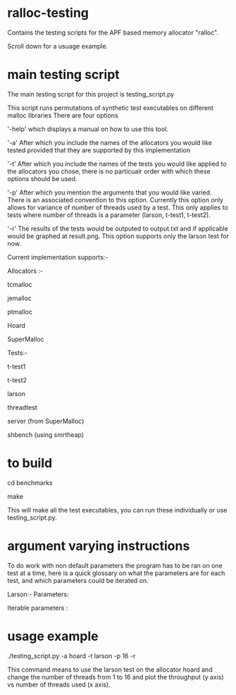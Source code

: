 # ralloc-testing
Contains the testing scripts for the APF based memory allocator "ralloc".

Scroll down for a usuage example. 

# main testing script
The main testing script for this project is testing_script.py

This script runs permutations of synthetic test executables on different malloc libraries 
There are four options

'-help' which displays a manual on how to use this tool.

'-a' After which you include the names of the allocators you would like tested provided that they are supported by this implementation

'-t' After which you include the names of the tests you would like applied to the allocators you chose, there is no particualr order with which these options should be used.

'-p' After which you mention the arguments that you would like varied. There is an associated convention to this option. Currently this option only allows for variance of number of threads used by a test. This only applies to tests where number of threads is a parameter (larson, t-test1, t-test2).

'-r' The results of the tests would be outputed to output.txt and if applicable would be graphed at result.png. This option supports only the larson test for now.


Current implementation supports:-

Allocators :-

tcmalloc

jemalloc

ptmalloc

Hoard

SuperMalloc

Tests:-

t-test1

t-test2

larson

threadtest

server (from SuperMalloc)

shbench (using smrtheap)


# to build


cd benchmarks

make

This will make all the test executables, you can run these individually or use testing_script.py.


# argument varying instructions

To do work with non default parameters the program has to be ran on one test at a time, here is a quick glossary on what the parameters are for each test, and which parameters could be iterated on.

Larson:-  Parameters: <number-of-threads> <iterations> <num-objects> <work-interval> <object-size>

Iterable parameters : <number-of-threads>

# usage example

./testing_script.py -a hoard -t larson -p 16 -r

This command means to use the larson test on the allocator hoard and change the number of threads from 1 to 16 and plot the throughput (y axis) vs number of threads used (x axis).


